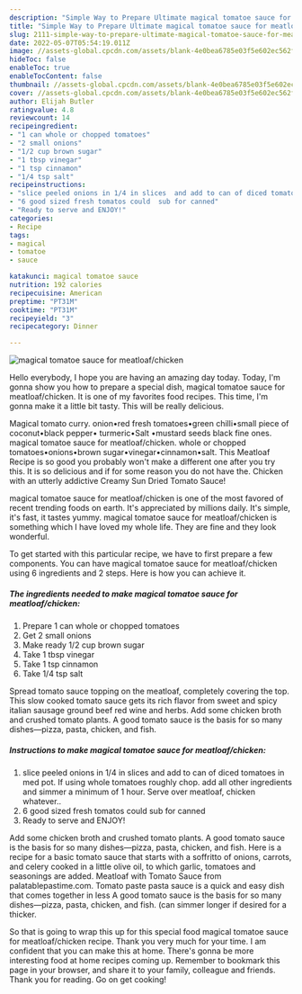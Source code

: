 ```yaml
---
description: "Simple Way to Prepare Ultimate magical tomatoe sauce for meatloaf/chicken"
title: "Simple Way to Prepare Ultimate magical tomatoe sauce for meatloaf/chicken"
slug: 2111-simple-way-to-prepare-ultimate-magical-tomatoe-sauce-for-meatloaf-chicken
date: 2022-05-07T05:54:19.011Z
image: //assets-global.cpcdn.com/assets/blank-4e0bea6785e03f5e602ec562f230caae08da540cada707380b4fe1bbebba43da.png
hideToc: false
enableToc: true
enableTocContent: false
thumbnail: //assets-global.cpcdn.com/assets/blank-4e0bea6785e03f5e602ec562f230caae08da540cada707380b4fe1bbebba43da.png
cover: //assets-global.cpcdn.com/assets/blank-4e0bea6785e03f5e602ec562f230caae08da540cada707380b4fe1bbebba43da.png
author: Elijah Butler
ratingvalue: 4.8
reviewcount: 14
recipeingredient:
- "1 can whole or chopped tomatoes"
- "2 small onions"
- "1/2 cup brown sugar"
- "1 tbsp vinegar"
- "1 tsp cinnamon"
- "1/4 tsp salt"
recipeinstructions:
- "slice peeled onions in 1/4 in slices  and add to can of diced tomatoes  in med pot. If using whole tomatoes roughly chop. add all other ingredients and simmer   a minimum of 1 hour.  Serve over meatloaf, chicken whatever.."
- "6 good sized fresh tomatos could  sub for canned"
- "Ready to serve and ENJOY!"
categories:
- Recipe
tags:
- magical
- tomatoe
- sauce

katakunci: magical tomatoe sauce 
nutrition: 192 calories
recipecuisine: American
preptime: "PT31M"
cooktime: "PT31M"
recipeyield: "3"
recipecategory: Dinner

---
```



![magical tomatoe sauce for meatloaf/chicken](//assets-global.cpcdn.com/assets/blank-4e0bea6785e03f5e602ec562f230caae08da540cada707380b4fe1bbebba43da.png)

Hello everybody, I hope you are having an amazing day today. Today, I'm gonna show you how to prepare a special dish, magical tomatoe sauce for meatloaf/chicken. It is one of my favorites food recipes. This time, I'm gonna make it a little bit tasty. This will be really delicious.

Magical tomato curry. onion•red fresh tomatoes•green chilli•small piece of coconut•black pepper• turmeric•Salt •mustard seeds black fine ones. magical tomatoe sauce for meatloaf/chicken. whole or chopped tomatoes•onions•brown sugar•vinegar•cinnamon•salt. This Meatloaf Recipe is so good you probably won&#39;t make a different one after you try this. It is so delicious and if for some reason you do not have the. Chicken with an utterly addictive Creamy Sun Dried Tomato Sauce!

magical tomatoe sauce for meatloaf/chicken is one of the most favored of recent trending foods on earth. It's appreciated by millions daily. It's simple, it's fast, it tastes yummy. magical tomatoe sauce for meatloaf/chicken is something which I have loved my whole life. They are fine and they look wonderful.


To get started with this particular recipe, we have to first prepare a few components. You can have magical tomatoe sauce for meatloaf/chicken using 6 ingredients and 2 steps. Here is how you can achieve it.

<!--inarticleads1-->

##### The ingredients needed to make magical tomatoe sauce for meatloaf/chicken:

1. Prepare 1 can whole or chopped tomatoes
1. Get 2 small onions
1. Make ready 1/2 cup brown sugar
1. Take 1 tbsp vinegar
1. Take 1 tsp cinnamon
1. Take 1/4 tsp salt


Spread tomato sauce topping on the meatloaf, completely covering the top. This slow cooked tomato sauce gets its rich flavor from sweet and spicy italian sausage ground beef red wine and herbs. Add some chicken broth and crushed tomato plants. A good tomato sauce is the basis for so many dishes—pizza, pasta, chicken, and fish. 

<!--inarticleads2-->

##### Instructions to make magical tomatoe sauce for meatloaf/chicken:

1. slice peeled onions in 1/4 in slices  and add to can of diced tomatoes  in med pot. If using whole tomatoes roughly chop. add all other ingredients and simmer   a minimum of 1 hour.  Serve over meatloaf, chicken whatever..
1. 6 good sized fresh tomatos could  sub for canned
1. Ready to serve and ENJOY!

Add some chicken broth and crushed tomato plants. A good tomato sauce is the basis for so many dishes—pizza, pasta, chicken, and fish. Here is a recipe for a basic tomato sauce that starts with a soffritto of onions, carrots, and celery cooked in a little olive oil, to which garlic, tomatoes and seasonings are added. Meatloaf with Tomato Sauce from palatablepastime.com. Tomato paste pasta sauce is a quick and easy dish that comes together in less A good tomato sauce is the basis for so many dishes—pizza, pasta, chicken, and fish. (can simmer longer if desired for a thicker. 

So that is going to wrap this up for this special food magical tomatoe sauce for meatloaf/chicken recipe. Thank you very much for your time. I am confident that you can make this at home. There's gonna be more interesting food at home recipes coming up. Remember to bookmark this page in your browser, and share it to your family, colleague and friends. Thank you for reading. Go on get cooking!
